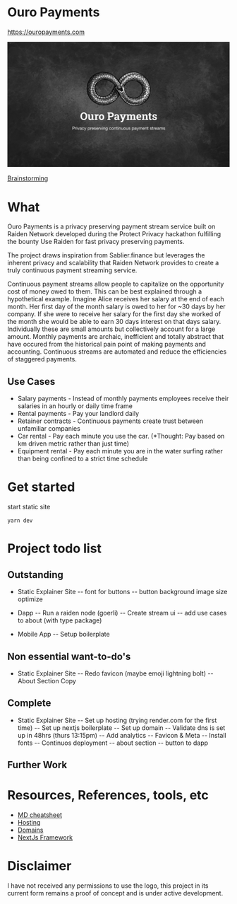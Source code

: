 # Ouro Payments

https://ouropayments.com

![Ouro Payments Banner](./public/assets/ouro-payments-banner.png)

[Brainstorming](https://docs.google.com/presentation/d/1d2tp1rsIX18wcOnb2jw50Y1nxk5WkAGiVk_tnERi0vQ/edit?usp=sharing)

# What

Ouro Payments is a privacy preserving payment stream service built on Raiden Network developed during the Protect Privacy hackathon fulfilling the bounty Use Raiden for fast privacy preserving payments.

The project draws inspiration from Sablier.finance but leverages the inherent privacy and scalability that Raiden Network provides to create a truly continuous payment streaming service.

Continuous payment streams allow people to capitalize on the opportunity cost of money owed to them. This can be best explained through a hypothetical example. Imagine Alice receives her salary at the end of each month. Her first day of the month salary is owed to her for ~30 days by her company. If she were to receive her salary for the first day she worked of the month she would be able to earn 30 days interest on that days salary. Individually these are small amounts but collectively account for a large amount. Monthly payments are archaic, inefficient and totally abstract that have occured from the historical pain point of making payments and accounting. Continuous streams are automated and reduce the efficiencies of staggered payments.

## Use Cases

- Salary payments - Instead of monthly payments employees receive their salaries in an hourly or daily time frame
- Rental payments - Pay your landlord daily
- Retainer contracts - Continuous payments create trust between unfamiliar companies
- Car rental - Pay each minute you use the car. (\*Thought: Pay based on km driven metric rather than just time)
- Equipment rental - Pay each minute you are in the water surfing rather than being confined to a strict time schedule

# Get started

start static site

```
yarn dev
```

# Project todo list

## Outstanding

- Static Explainer Site
  -- font for buttons
  -- button background image size optimize

- Dapp
  -- Run a raiden node (goerli)
  -- Create stream ui
  -- add use cases to about (with type package)

- Mobile App
  -- Setup boilerplate

## Non essential want-to-do's

- Static Explainer Site
  -- Redo favicon (maybe emoji lightning bolt)
  -- About Section Copy

## Complete

- Static Explainer Site
  -- Set up hosting (trying render.com for the first time)
  -- Set up nextjs boilerplate
  -- Set up domain
  -- Validate dns is set up in 48hrs (thurs 13:15pm)
  -- Add analytics
  -- Favicon & Meta
  -- Install fonts
  -- Continuos deployment
  -- about section
  -- button to dapp

## Further Work

# Resources, References, tools, etc

- [MD cheatsheet](https://github.com/adam-p/markdown-here/wiki/Markdown-Cheatsheet)
- [Hosting](https://render.com)
- [Domains](https://domains.google.com)
- [NextJs Framework](https://nextjs.org/)

# Disclaimer

I have not received any permissions to use the logo, this project in its current form remains a proof of concept and is under active development.
